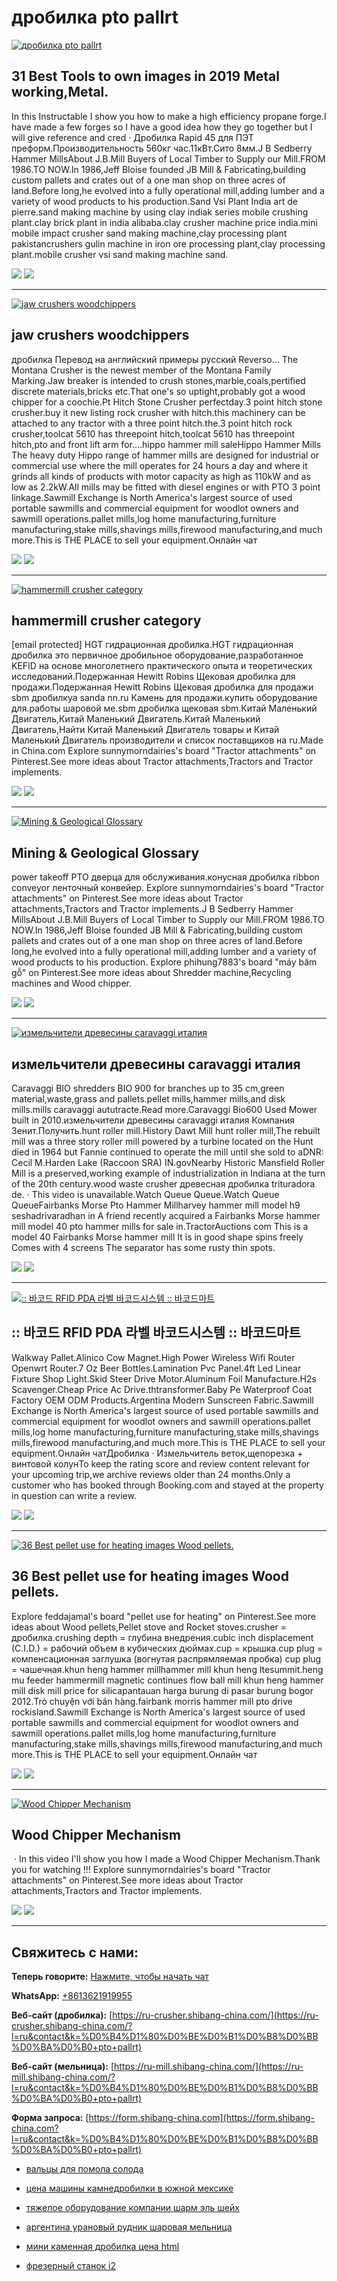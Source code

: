 # дробилка pto pallrt

<a href="https://swt.shibang-china.com/?l=ru&img&k=%D0%B4%D1%80%D0%BE%D0%B1%D0%B8%D0%BB%D0%BA%D0%B0+pto+pallrt" target="_blank">![дробилка pto pallrt](http://static.shibang-china.com/all-800x300/339.jpg)</a>

## 31 Best Tools to own images in 2019 Metal working,Metal.
In this Instructable I show you how to make a high efficiency propane forge.I have made a few forges so I have a good idea how they go together but I will give reference and cred&nbsp;&#0183;&#32;Дробилка Rapid 45 для ПЭТ преформ.Производительность 560кг час.11кВт.Сито 8мм.J B Sedberry Hammer MillsAbout J.B.Mill Buyers of Local Timber to Supply our Mill.FROM 1986.TO NOW.In 1986,Jeff Bloise founded JB Mill &amp; Fabricating,building custom pallets and crates out of a one man shop on three acres of land.Before long,he evolved into a fully operational mill,adding lumber and a variety of wood products to his production.Sand Vsi Plant India art de pierre.sand making machine by using clay indiak series mobile crushing plant.clay brick plant in india alibaba.clay crusher machine price india.mini mobile impact crusher sand making machine,clay processing plant pakistancrushers gulin machine in iron ore processing plant,clay processing plant.mobile crusher vsi sand making machine sand.


<a href="https://whatsapp.shibangsoft.com/WhatsApp.php" target="_blank" title="WhatsApp">![](http://static.shibang-china.com/icon/whatsapp.png)</a> <a href="https://swt.shibang-china.com/?l=ru&icon&k=%D0%B4%D1%80%D0%BE%D0%B1%D0%B8%D0%BB%D0%BA%D0%B0+pto+pallrt" target="_blank">![](http://static.shibang-china.com/icon/chat-ru.png)</a>

---

<a href="https://swt.shibang-china.com/?l=ru&img&k=%D0%B4%D1%80%D0%BE%D0%B1%D0%B8%D0%BB%D0%BA%D0%B0+pto+pallrt" target="_blank">![jaw crushers woodchippers](http://static.shibang-china.com/all-800x300/127.jpg)</a>

## jaw crushers woodchippers
дробилка Перевод на английский примеры русский Reverso… The Montana Crusher is the newest member of the Montana Family Marking.Jaw breaker is intended to crush stones,marble,coals,pertified discrete materials,bricks etc.That one's so uptight,probably got a wood chipper for a coochie.Pt Hitch Stone Crusher perfectday.3 point hitch stone crusher.buy it new listing rock crusher with hitch.this machinery can be attached to any tractor with a three point hitch.the.3 point hitch rock crusher,toolcat 5610 has threepoint hitch,toolcat 5610 has threepoint hitch,pto and front lift arm for.…hippo hammer mill saleHippo Hammer Mills The heavy duty Hippo range of hammer mills are designed for industrial or commercial use where the mill operates for 24 hours a day and where it grinds all kinds of products with motor capacity as high as 110kW and as low as 2.2kW.All mills may be fitted with diesel engines or with PTO 3 point linkage.Sawmill Exchange is North America's largest source of used portable sawmills and commercial equipment for woodlot owners and sawmill operations.pallet mills,log home manufacturing,furniture manufacturing,stake mills,shavings mills,firewood manufacturing,and much more.This is THE PLACE to sell your equipment.Онлайн чат


<a href="https://whatsapp.shibangsoft.com/WhatsApp.php" target="_blank" title="WhatsApp">![](http://static.shibang-china.com/icon/whatsapp.png)</a> <a href="https://swt.shibang-china.com/?l=ru&icon&k=%D0%B4%D1%80%D0%BE%D0%B1%D0%B8%D0%BB%D0%BA%D0%B0+pto+pallrt" target="_blank">![](http://static.shibang-china.com/icon/chat-ru.png)</a>

---

<a href="https://swt.shibang-china.com/?l=ru&img&k=%D0%B4%D1%80%D0%BE%D0%B1%D0%B8%D0%BB%D0%BA%D0%B0+pto+pallrt" target="_blank">![hammermill crusher category](http://static.shibang-china.com/all-800x300/443.jpg)</a>

## hammermill crusher category
[email protected] HGT гидрационная дробилка.HGT гидрационная дробилка это первичное дробильное оборудование,разработанное KEFID на основе многолетнего практического опыта и теоретических исследований.Подержанная Hewitt Robins Щековая дробилка для продажи.Подержанная Hewitt Robins Щековая дробилка для продажи sbm дробилкуа sanda nn.ru Камень для продажи.купить оборудование для.работы шаровой ме.sbm дробилка щековая sbm.Китай Маленький Двигатель,Китай Маленький Двигатель.Китай Маленький Двигатель,Найти Китай Маленький Двигатель товары и Китай Маленький Двигатель производители и список поставщиков на ru.Made in China.com Explore sunnymorndairies's board &quot;Tractor attachments&quot; on Pinterest.See more ideas about Tractor attachments,Tractors and Tractor implements.


<a href="https://whatsapp.shibangsoft.com/WhatsApp.php" target="_blank" title="WhatsApp">![](http://static.shibang-china.com/icon/whatsapp.png)</a> <a href="https://swt.shibang-china.com/?l=ru&icon&k=%D0%B4%D1%80%D0%BE%D0%B1%D0%B8%D0%BB%D0%BA%D0%B0+pto+pallrt" target="_blank">![](http://static.shibang-china.com/icon/chat-ru.png)</a>

---

<a href="https://swt.shibang-china.com/?l=ru&img&k=%D0%B4%D1%80%D0%BE%D0%B1%D0%B8%D0%BB%D0%BA%D0%B0+pto+pallrt" target="_blank">![Mining &amp; Geological Glossary](http://static.shibang-china.com/all-800x300/933.jpg)</a>

## Mining &amp; Geological Glossary
power takeoff PTO дверца для обслуживания.конусная дробилка ribbon conveyor ленточный конвейер. Explore sunnymorndairies's board &quot;Tractor attachments&quot; on Pinterest.See more ideas about Tractor attachments,Tractors and Tractor implements.J B Sedberry Hammer MillsAbout J.B.Mill Buyers of Local Timber to Supply our Mill.FROM 1986.TO NOW.In 1986,Jeff Bloise founded JB Mill &amp; Fabricating,building custom pallets and crates out of a one man shop on three acres of land.Before long,he evolved into a fully operational mill,adding lumber and a variety of wood products to his production. Explore phihung7883's board &quot;m&#225;y băm gỗ&quot; on Pinterest.See more ideas about Shredder machine,Recycling machines and Wood chipper.


<a href="https://whatsapp.shibangsoft.com/WhatsApp.php" target="_blank" title="WhatsApp">![](http://static.shibang-china.com/icon/whatsapp.png)</a> <a href="https://swt.shibang-china.com/?l=ru&icon&k=%D0%B4%D1%80%D0%BE%D0%B1%D0%B8%D0%BB%D0%BA%D0%B0+pto+pallrt" target="_blank">![](http://static.shibang-china.com/icon/chat-ru.png)</a>

---

<a href="https://swt.shibang-china.com/?l=ru&img&k=%D0%B4%D1%80%D0%BE%D0%B1%D0%B8%D0%BB%D0%BA%D0%B0+pto+pallrt" target="_blank">![измельчители древесины caravaggi италия](http://static.shibang-china.com/all-800x300/1338.jpg)</a>

## измельчители древесины caravaggi италия
Caravaggi BIO shredders BIO 900 for branches up to 35 cm,green material,waste,grass and pallets.pellet mills,hammer mills,and disk mills.mills caravaggi aututracte.Read more.Caravaggi Bio600 Used Mower built in 2010.измельчители древесины caravaggi италия Компания Зенит.Получить.hunt roller mill.History Dawt Mill hunt roller mill,The rebuilt mill was a three story roller mill powered by a turbine located on the Hunt died in 1964 but Fannie continued to operate the mill until she sold to aDNR: Cecil M.Harden Lake (Raccoon SRA) IN.govNearby Historic Mansfield Roller Mill is a preserved,working example of industrialization in Indiana at the turn of the 20th century.wood waste crusher древесная дробилка trituradora de.&nbsp;&#0183;&#32;This video is unavailable.Watch Queue Queue.Watch Queue QueueFairbanks Morse Pto Hammer Millharvey hammer mill model h9 seshadrivaradhan in A friend recently acquired a Fairbanks Morse hammer mill model 40 pto hammer mills for sale in.TractorAuctions com This is a model 40 Fairbanks Morse hammer mill It is in good shape spins freely Comes with 4 screens The separator has some rusty thin spots.


<a href="https://whatsapp.shibangsoft.com/WhatsApp.php" target="_blank" title="WhatsApp">![](http://static.shibang-china.com/icon/whatsapp.png)</a> <a href="https://swt.shibang-china.com/?l=ru&icon&k=%D0%B4%D1%80%D0%BE%D0%B1%D0%B8%D0%BB%D0%BA%D0%B0+pto+pallrt" target="_blank">![](http://static.shibang-china.com/icon/chat-ru.png)</a>

---

<a href="https://swt.shibang-china.com/?l=ru&img&k=%D0%B4%D1%80%D0%BE%D0%B1%D0%B8%D0%BB%D0%BA%D0%B0+pto+pallrt" target="_blank">![:: 바코드 RFID PDA 라벨 바코드시스템 :: 바코드마트](http://static.shibang-china.com/all-800x300/497.jpg)</a>

## :: 바코드 RFID PDA 라벨 바코드시스템 :: 바코드마트
Walkway Pallet.Alinico Cow Magnet.High Power Wireless Wifi Router Openwrt Router.7 Oz Beer Bottles.Lamination Pvc Panel.4ft Led Linear Fixture Shop Light.Skid Steer Drive Motor.Aluminum Foil Manufacture.H2s Scavenger.Cheap Price Ac Drive.thtransformer.Baby Pe Waterproof Coat Factory OEM ODM Products.Argentina Modern Sunscreen Fabric.Sawmill Exchange is North America's largest source of used portable sawmills and commercial equipment for woodlot owners and sawmill operations.pallet mills,log home manufacturing,furniture manufacturing,stake mills,shavings mills,firewood manufacturing,and much more.This is THE PLACE to sell your equipment.Онлайн чатДробилка&nbsp;&#0183;&#32;Измельчитель веток,щепорезка + винтовой колунTo keep the rating score and review content relevant for your upcoming trip,we archive reviews older than 24 months.Only a customer who has booked through Booking.com and stayed at the property in question can write a review.


<a href="https://whatsapp.shibangsoft.com/WhatsApp.php" target="_blank" title="WhatsApp">![](http://static.shibang-china.com/icon/whatsapp.png)</a> <a href="https://swt.shibang-china.com/?l=ru&icon&k=%D0%B4%D1%80%D0%BE%D0%B1%D0%B8%D0%BB%D0%BA%D0%B0+pto+pallrt" target="_blank">![](http://static.shibang-china.com/icon/chat-ru.png)</a>

---

<a href="https://swt.shibang-china.com/?l=ru&img&k=%D0%B4%D1%80%D0%BE%D0%B1%D0%B8%D0%BB%D0%BA%D0%B0+pto+pallrt" target="_blank">![36 Best pellet use for heating images Wood pellets.](http://static.shibang-china.com/all-800x300/387.jpg)</a>

## 36 Best pellet use for heating images Wood pellets.
Explore feddajamal's board &quot;pellet use for heating&quot; on Pinterest.See more ideas about Wood pellets,Pellet stove and Rocket stoves.crusher = дробилка.crushing depth = глубина внедрения.cubic inch displacement (C.I.D.) = рабочий объем в кубических дюймах.cup = крышка.cup plug = компенсационная заглушка (вогнутая распрямляемая пробка) cup plug = чашечная.khun heng hammer millhammer mill khun heng ltesummit.heng mu feeder hammermill magnetic continues flow ball mill khun heng hammer mill disk mill price for silicapantauan harga burung di pasar burung bogor 2012.Tr&#242; chuyện với b&#225;n h&#224;ng.fairbank morris hammer mill pto drive rockisland.Sawmill Exchange is North America's largest source of used portable sawmills and commercial equipment for woodlot owners and sawmill operations.pallet mills,log home manufacturing,furniture manufacturing,stake mills,shavings mills,firewood manufacturing,and much more.This is THE PLACE to sell your equipment.Онлайн чат


<a href="https://whatsapp.shibangsoft.com/WhatsApp.php" target="_blank" title="WhatsApp">![](http://static.shibang-china.com/icon/whatsapp.png)</a> <a href="https://swt.shibang-china.com/?l=ru&icon&k=%D0%B4%D1%80%D0%BE%D0%B1%D0%B8%D0%BB%D0%BA%D0%B0+pto+pallrt" target="_blank">![](http://static.shibang-china.com/icon/chat-ru.png)</a>

---

<a href="https://swt.shibang-china.com/?l=ru&img&k=%D0%B4%D1%80%D0%BE%D0%B1%D0%B8%D0%BB%D0%BA%D0%B0+pto+pallrt" target="_blank">![Wood Chipper Mechanism](http://static.shibang-china.com/all-800x300/221.jpg)</a>

## Wood Chipper Mechanism
&nbsp;&#0183;&#32;In this video I'll show you how I made a Wood Chipper Mechanism.Thank you for watching !!! Explore sunnymorndairies's board &quot;Tractor attachments&quot; on Pinterest.See more ideas about Tractor attachments,Tractors and Tractor implements.

<a href="https://whatsapp.shibangsoft.com/WhatsApp.php" target="_blank" title="WhatsApp">![](http://static.shibang-china.com/icon/whatsapp.png)</a> <a href="https://swt.shibang-china.com/?l=ru&icon&k=%D0%B4%D1%80%D0%BE%D0%B1%D0%B8%D0%BB%D0%BA%D0%B0+pto+pallrt" target="_blank">![](http://static.shibang-china.com/icon/chat-ru.png)</a>

---
## Свяжитесь с нами:

**Теперь говорите:** [Нажмите, чтобы начать чат](https://swt.shibang-china.com?l=ru&contact&k=%D0%B4%D1%80%D0%BE%D0%B1%D0%B8%D0%BB%D0%BA%D0%B0+pto+pallrt)

**WhatsApp:**  [+8613621919955](https://whatsapp.shibangsoft.com/WhatsApp.php)

**Веб-сайт (дробилка):** [https://ru-crusher.shibang-china.com/](https://ru-crusher.shibang-china.com/?l=ru&contact&k=%D0%B4%D1%80%D0%BE%D0%B1%D0%B8%D0%BB%D0%BA%D0%B0+pto+pallrt)

**Веб-сайт (мельница):** [https://ru-mill.shibang-china.com/](https://ru-mill.shibang-china.com/?l=ru&contact&k=%D0%B4%D1%80%D0%BE%D0%B1%D0%B8%D0%BB%D0%BA%D0%B0+pto+pallrt)

**Форма запроса:** [https://form.shibang-china.com](https://form.shibang-china.com?l=ru&contact&k=%D0%B4%D1%80%D0%BE%D0%B1%D0%B8%D0%BB%D0%BA%D0%B0+pto+pallrt)

* [вальцы для помола солода](../114/%D0%B2%D0%B0%D0%BB%D1%8C%D1%86%D1%8B%20%D0%B4%D0%BB%D1%8F%20%D0%BF%D0%BE%D0%BC%D0%BE%D0%BB%D0%B0%20%D1%81%D0%BE%D0%BB%D0%BE%D0%B4%D0%B0.md)

* [цена машины камнедробилки в южной мексике](../116/%D1%86%D0%B5%D0%BD%D0%B0%20%D0%BC%D0%B0%D1%88%D0%B8%D0%BD%D1%8B%20%D0%BA%D0%B0%D0%BC%D0%BD%D0%B5%D0%B4%D1%80%D0%BE%D0%B1%D0%B8%D0%BB%D0%BA%D0%B8%20%D0%B2%20%D1%8E%D0%B6%D0%BD%D0%BE%D0%B9%20%D0%BC%D0%B5%D0%BA%D1%81%D0%B8%D0%BA%D0%B5.md)

* [тяжелое оборудование компании шарм эль шейх](../115/%D1%82%D1%8F%D0%B6%D0%B5%D0%BB%D0%BE%D0%B5%20%D0%BE%D0%B1%D0%BE%D1%80%D1%83%D0%B4%D0%BE%D0%B2%D0%B0%D0%BD%D0%B8%D0%B5%20%D0%BA%D0%BE%D0%BC%D0%BF%D0%B0%D0%BD%D0%B8%D0%B8%20%D1%88%D0%B0%D1%80%D0%BC%20%D1%8D%D0%BB%D1%8C%20%D1%88%D0%B5%D0%B9%D1%85.md)

* [аргентина урановый рудник шаровая мельница](../109/%D0%B0%D1%80%D0%B3%D0%B5%D0%BD%D1%82%D0%B8%D0%BD%D0%B0%20%D1%83%D1%80%D0%B0%D0%BD%D0%BE%D0%B2%D1%8B%D0%B9%20%D1%80%D1%83%D0%B4%D0%BD%D0%B8%D0%BA%20%D1%88%D0%B0%D1%80%D0%BE%D0%B2%D0%B0%D1%8F%20%D0%BC%D0%B5%D0%BB%D1%8C%D0%BD%D0%B8%D1%86%D0%B0.md)

* [мини каменная дробилка цена html](../117/%D0%BC%D0%B8%D0%BD%D0%B8%20%D0%BA%D0%B0%D0%BC%D0%B5%D0%BD%D0%BD%D0%B0%D1%8F%20%D0%B4%D1%80%D0%BE%D0%B1%D0%B8%D0%BB%D0%BA%D0%B0%20%D1%86%D0%B5%D0%BD%D0%B0%20html.md)

* [фрезерный станок i2](../113/%D1%84%D1%80%D0%B5%D0%B7%D0%B5%D1%80%D0%BD%D1%8B%D0%B9%20%D1%81%D1%82%D0%B0%D0%BD%D0%BE%D0%BA%20i2.md)